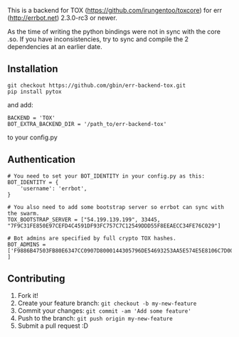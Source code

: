 
This is a backend for TOX (https://github.com/irungentoo/toxcore) for err (http://errbot.net) 2.3.0-rc3 or newer.

As the time of writing the python bindings were not in sync with the core .so.
If you have inconsistencies, try to sync and compile the 2 dependencies at an
earlier date.

## Installation

```
git checkout https://github.com/gbin/err-backend-tox.git
pip install pytox
```

and add:

```
BACKEND = 'TOX'
BOT_EXTRA_BACKEND_DIR = '/path_to/err-backend-tox'
```

to your config.py

## Authentication


```
# You need to set your BOT_IDENTITY in your config.py as this:
BOT_IDENTITY = {
    'username': 'errbot',
}

# You also need to add some bootstrap server so errbot can sync with the swarm.
TOX_BOOTSTRAP_SERVER = ["54.199.139.199", 33445, "7F9C31FE850E97CEFD4C4591DF93FC757C7C12549DDD55F8EEAECC34FE76C029"]

# Bot admins are specified by full crypto TOX hashes.
BOT_ADMINS = ['F9886B47503FB80E6347CC0907D8000144305796DE54693253AA5E574E5E8106C7D002557189', ]
```

## Contributing

1. Fork it!
2. Create your feature branch: `git checkout -b my-new-feature`
3. Commit your changes: `git commit -am 'Add some feature'`
4. Push to the branch: `git push origin my-new-feature`
5. Submit a pull request :D
